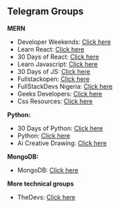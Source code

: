 ## Telegram Groups

**MERN**

- Developer Weekends: [Click here](https://t.me/developerWeekends)
- Learn React: [Click here](https://t.me/+Xt6aRhgz3C8dvPzl)
- 30 Days of React: [Click here](https://t.me/thirtydaysofreact)
- Learn Javascript: [Click here](https://t.me/+s24MfGgakPwzYWU1)
- 30 Days of JS: [Click here](https://t.me/ThirtyDaysOfJavaScript)
- Fullstackopen: [Click here](https://t.me/fullstackcourse)
- FullStackDevs Nigeria: [Click here](https://t.me/flstknigeria)
- Geeks Developers: [Click here](https://t.me/geeksdev)
- Css Resources: [Click here](https://t.me/learning_css_01)

**Python:**
- 30 Days of Python: [Click here](https://t.me/ThirtyDaysOfPython)
- Python: [Click here](https://t.me/Python)
- Ai Creative Drawing: [Click here](https://t.me/+foxK4tA3PhZlY2Fl)

**MongoDB:**
- MongoDB: [Click here](https://t.me/mongo_db)

**More technical groups**
- TheDevs: [Click here](https://t.me/thedevs)

